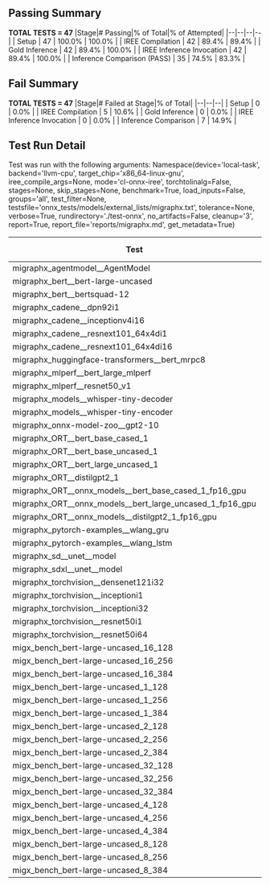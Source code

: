 ## Passing Summary

**TOTAL TESTS = 47**
|Stage|# Passing|% of Total|% of Attempted|
|--|--|--|--|
| Setup | 47 | 100.0% | 100.0% |
| IREE Compilation | 42 | 89.4% | 89.4% |
| Gold Inference | 42 | 89.4% | 100.0% |
| IREE Inference Invocation | 42 | 89.4% | 100.0% |
| Inference Comparison (PASS) | 35 | 74.5% | 83.3% |
## Fail Summary

**TOTAL TESTS = 47**
|Stage|# Failed at Stage|% of Total|
|--|--|--|
| Setup | 0 | 0.0% |
| IREE Compilation | 5 | 10.6% |
| Gold Inference | 0 | 0.0% |
| IREE Inference Invocation | 0 | 0.0% |
| Inference Comparison | 7 | 14.9% |
## Test Run Detail
Test was run with the following arguments:
Namespace(device='local-task', backend='llvm-cpu', target_chip='x86_64-linux-gnu', iree_compile_args=None, mode='cl-onnx-iree', torchtolinalg=False, stages=None, skip_stages=None, benchmark=True, load_inputs=False, groups='all', test_filter=None, testsfile='onnx_tests/models/external_lists/migraphx.txt', tolerance=None, verbose=True, rundirectory='./test-onnx', no_artifacts=False, cleanup='3', report=True, report_file='reports/migraphx.md', get_metadata=True)

| Test | Exit Status | Mean Benchmark Time (ms) | Notes |
|--|--|--|--|
| migraphx_agentmodel__AgentModel | compilation | None | |
| migraphx_bert__bert-large-uncased | PASS | 426.8874463935693 | |
| migraphx_bert__bertsquad-12 | compilation | None | |
| migraphx_cadene__dpn92i1 | PASS | 168.82028058171272 | |
| migraphx_cadene__inceptionv4i16 | PASS | 5640.863927702109 | |
| migraphx_cadene__resnext101_64x4di1 | PASS | 333.517724648118 | |
| migraphx_cadene__resnext101_64x4di16 | PASS | 5211.845035354296 | |
| migraphx_huggingface-transformers__bert_mrpc8 | PASS | 386.6697108993928 | |
| migraphx_mlperf__bert_large_mlperf | Numerics | 421.64532902340096 | |
| migraphx_mlperf__resnet50_v1 | PASS | 97.38472942262888 | |
| migraphx_models__whisper-tiny-decoder | PASS | 34.85673299680153 | |
| migraphx_models__whisper-tiny-encoder | Numerics | 201.6121914817227 | |
| migraphx_onnx-model-zoo__gpt2-10 | compilation | None | |
| migraphx_ORT__bert_base_cased_1 | PASS | 85.09638160467148 | |
| migraphx_ORT__bert_base_uncased_1 | PASS | 84.89268164460857 | |
| migraphx_ORT__bert_large_uncased_1 | PASS | 257.14118840793765 | |
| migraphx_ORT__distilgpt2_1 | PASS | 30.467390582181405 | |
| migraphx_ORT__onnx_models__bert_base_cased_1_fp16_gpu | Numerics | 91.01950356529818 | |
| migraphx_ORT__onnx_models__bert_large_uncased_1_fp16_gpu | Numerics | 273.88646081089973 | |
| migraphx_ORT__onnx_models__distilgpt2_1_fp16_gpu | Numerics | 39.91355835681869 | |
| migraphx_pytorch-examples__wlang_gru | PASS | 123.9132812867562 | |
| migraphx_pytorch-examples__wlang_lstm | PASS | 44.68765179626644 | |
| migraphx_sd__unet__model | import_model | None | |
| migraphx_sdxl__unet__model | import_model | None | |
| migraphx_torchvision__densenet121i32 | PASS | 1472.182930757602 | |
| migraphx_torchvision__inceptioni1 | PASS | 209.01871141460205 | |
| migraphx_torchvision__inceptioni32 | PASS | 5833.69555324316 | |
| migraphx_torchvision__resnet50i1 | PASS | 89.70417351358465 | |
| migraphx_torchvision__resnet50i64 | PASS | 5926.6414766510325 | |
| migx_bench_bert-large-uncased_16_128 | PASS | 2589.947637170553 | |
| migx_bench_bert-large-uncased_16_256 | PASS | 4097.453144689401 | |
| migx_bench_bert-large-uncased_16_384 | Numerics | 5743.634714434545 | |
| migx_bench_bert-large-uncased_1_128 | PASS | 155.37541918456554 | |
| migx_bench_bert-large-uncased_1_256 | PASS | 261.89312649269897 | |
| migx_bench_bert-large-uncased_1_384 | PASS | 378.55569024880725 | |
| migx_bench_bert-large-uncased_2_128 | PASS | 411.46979418893653 | |
| migx_bench_bert-large-uncased_2_256 | PASS | 608.7072566151619 | |
| migx_bench_bert-large-uncased_2_384 | PASS | 807.6678439974785 | |
| migx_bench_bert-large-uncased_32_128 | PASS | 5079.461742192507 | |
| migx_bench_bert-large-uncased_32_256 | PASS | 7962.633157769839 | |
| migx_bench_bert-large-uncased_32_384 | Numerics | 11220.226044456163 | |
| migx_bench_bert-large-uncased_4_128 | PASS | 715.7591097056866 | |
| migx_bench_bert-large-uncased_4_256 | PASS | 1072.7861151099205 | |
| migx_bench_bert-large-uncased_4_384 | PASS | 1570.7743143041928 | |
| migx_bench_bert-large-uncased_8_128 | PASS | 1306.0530883570511 | |
| migx_bench_bert-large-uncased_8_256 | PASS | 2040.0517682234447 | |
| migx_bench_bert-large-uncased_8_384 | PASS | 2879.524242132902 | |
